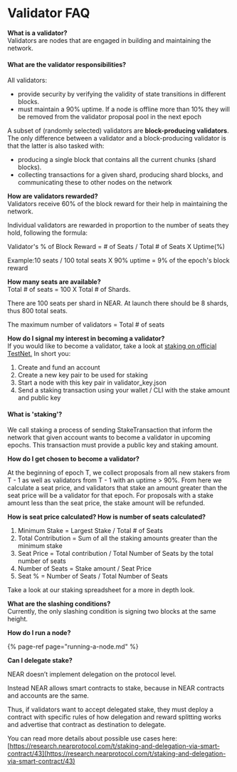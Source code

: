 # Validator FAQ

**What is a validator?**  
Validators are nodes that are engaged in building and maintaining the network. 

#### What are the validator responsibilities?

All validators:

* provide security by verifying the validity of state transitions in different blocks. 
* must maintain a 90% uptime. If a node is offline more than 10% they will be removed from the validator proposal pool in the next epoch

A subset of \(randomly selected\) validators are **block-producing validators**. The only difference between a validator and a block-producing validator is that the latter is also tasked with: 

* producing a single block that contains all the current chunks \(shard blocks\).
* collecting transactions for a given shard, producing shard blocks, and communicating these to other nodes on the network

**How are validators rewarded?**  
Validators receive 60% of the block reward for their help in maintaining the network. 

Individual validators are rewarded in proportion to the number of seats they hold, following the formula: 

Validator's % of Block Reward = \# of Seats / Total \# of Seats X Uptime\(%\)

Example:10 seats / 100 total seats X 90% uptime = 9% of the epoch's block reward

**How many seats are available?**  
Total \# of seats = 100 X Total \# of Shards. 

There are 100 seats per shard in NEAR. At launch there should be 8 shards, thus 800 total seats. 

The maximum number of validators = Total \# of seats

**How do I signal my interest in becoming a validator?**  
If you would like to become a validator, take a look at [staking on official TestNet.](running-a-node.md#staking-on-official-testnet) In short you:

1. Create and fund an account
2. Create a new key pair to be used for staking 
3. Start a node with this key pair in validator\_key.json 
4. Send a staking transaction using your wallet / CLI with the stake amount and public key

#### **What is 'staking'?**

We call staking a process of sending StakeTransaction that inform the network that given account wants to become a validator in upcoming epochs. This transaction must provide a public key and staking amount.

**How do I get chosen to become a validator?**

At the beginning of epoch T, we collect proposals from all new stakers from T - 1 as well as validators from T - 1 with an uptime &gt; 90%. From here we calculate a seat price, and validators that stake an amount greater than the seat price will be a validator for that epoch. For proposals with a stake amount less than the seat price, the stake amount will be refunded. 

**How is seat price calculated? How is number of seats calculated?**

1. Minimum Stake = Largest Stake / Total \# of Seats
2. Total Contribution = Sum of all the staking amounts greater than the minimum stake
3. Seat Price = Total contribution / Total Number of Seats by the total number of seats
4. Number of Seats = Stake amount / Seat Price
5. Seat % = Number of Seats / Total Number of Seats

Take a look at our staking spreadsheet for a more in depth look.

**What are the slashing conditions?**  
Currently, the only slashing condition is signing two blocks at the same height. 

**How do I run a node?**

{% page-ref page="running-a-node.md" %}

**Can I delegate stake?** 

NEAR doesn’t implement delegation on the protocol level.

Instead NEAR allows smart contracts to stake, because in NEAR contracts and accounts are the same.

Thus, if validators want to accept delegated stake, they must deploy a contract with specific rules of how delegation and reward splitting works and advertise that contract as destination to delegate.

You can read more details about possible use cases here: [https://research.nearprotocol.com/t/staking-and-delegation-via-smart-contract/43](https://research.nearprotocol.com/t/staking-and-delegation-via-smart-contract/43)

